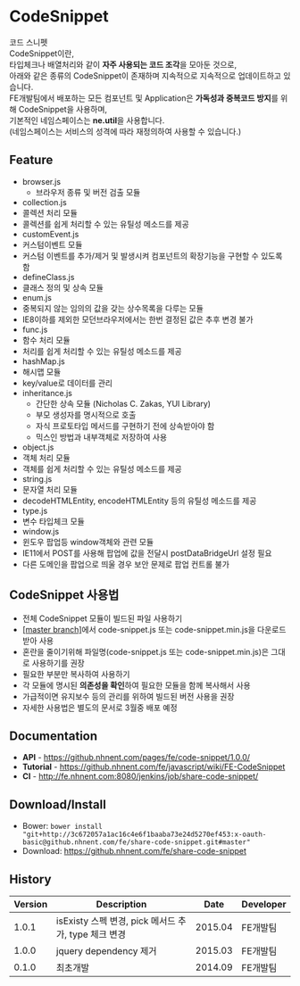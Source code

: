 CodeSnippet
======================
코드 스니펫<br>
CodeSnippet이란, <br>
타입체크나 배열처리와 같이 **자주 사용되는 코드 조각**을 모아둔 것으로,<br>
아래와 같은 종류의 CodeSnippet이 존재하며 지속적으로 지속적으로 업데이트하고 있습니다.<br>
FE개발팀에서 배포하는 모든 컴포넌트 및 Application은 **가독성과 중복코드 방지**를 위해 CodeSnippet을 사용하며,<br>
기본적인 네임스페이스는 **ne.util**을 사용합니다.<br>
(네임스페이스는 서비스의 성격에 따라 재정의하여 사용할 수 있습니다.)<br>

## Feature
* browser.js
  * 브라우저 종류 및 버전 검출 모듈
* collection.js
 * 콜렉션 처리 모듈
 * 콜렉션를 쉽게 처리할 수 있는 유틸성 메소드를 제공
* customEvent.js
 * 커스텀이벤트 모듈
 * 커스텀 이벤트를 추가/제거 및 발생시켜 컴포넌트의 확장기능을 구현할 수 있도록 함
* defineClass.js
 * 클래스 정의 및 상속 모듈
* enum.js
 * 중복되지 않는 임의의 값을 갖는 상수목록을 다루는 모듈
 * IE8이하를 제외한 모던브라우저에서는 한번 결정된 값은 추후 변경 불가
* func.js
 * 함수 처리 모듈
 * 처리를 쉽게 처리할 수 있는 유틸성 메소드를 제공
* hashMap.js
 * 해시맵 모듈
 * key/value로 데이터를 관리
* inheritance.js
  * 간단한 상속 모듈 (Nicholas C. Zakas, YUI Library)
  * 부모 생성자를 명시적으로 호출
  * 자식 프로토타입 메서드를 구현하기 전에 상속받아야 함
  * 믹스인 방법과 내부객체로 저장하여 사용
* object.js
 * 객체 처리 모듈
 * 객체를 쉽게 처리할 수 있는 유틸성 메소드를 제공
* string.js
 * 문자열 처리 모듈
 * decodeHTMLEntity, encodeHTMLEntity 등의 유틸성 메소드를 제공
* type.js
 * 변수 타입체크 모듈
* window.js
 * 윈도우 팝업등 window객체와 관련 모듈
 * IE11에서 POST를 사용해 팝업에 값을 전달시 postDataBridgeUrl 설정 필요
 * 다른 도메인을 팝업으로 띄울 경우 보안 문제로 팝업 컨트롤 불가

## CodeSnippet 사용법
* 전체 CodeSnippet 모듈이 빌드된 파일 사용하기
 * [[master branch]](https://github.nhnent.com/FE/Share-CodeSnippet)에서 code-snippet.js 또는 code-snippet.min.js을 다운로드 받아 사용
 * 혼란을 줄이기위해 파일명(code-snippet.js 또는 code-snippet.min.js)은 그대로 사용하기를 권장
* 필요한 부분만 복사하여 사용하기
 * 각 모듈에 명시된 **의존성을 확인**하여 필요한 모듈을 함께 복사해서 사용
 * 가급적이면 유지보수 등의 관리를 위하여 빌드된 버전 사용을 권장
* 자세한 사용법은 별도의 문서로 3월중 배포 예정

## Documentation
* **API** - https://github.nhnent.com/pages/fe/code-snippet/1.0.0/
* **Tutorial** - https://github.nhnent.com/fe/javascript/wiki/FE-CodeSnippet
* **CI** - http://fe.nhnent.com:8080/jenkins/job/share-code-snippet/

## Download/Install
* Bower: `bower install "git+http://3c672057a1ac16c4e6f1baaba73e24d5270ef453:x-oauth-basic@github.nhnent.com/fe/share-code-snippet.git#master"`
* Download: https://github.nhnent.com/fe/share-code-snippet


## History
| Version | Description | Date | Developer |
| ---- | ---- | ---- | ---- |
| 1.0.1 | isExisty 스펙 변경, pick 메서드 추가, type 체크 변경 | 2015.04 | FE개발팀 |
| 1.0.0 | jquery dependency 제거 | 2015.03 | FE개발팀 |
| 0.1.0 | 최초개발 | 2014.09 | FE개발팀 |
